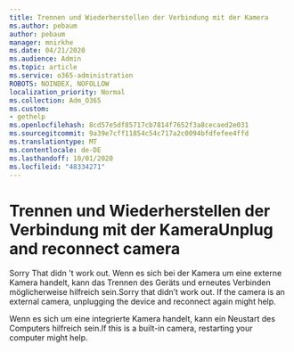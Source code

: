 ```yaml
---
title: Trennen und Wiederherstellen der Verbindung mit der Kamera
ms.author: pebaum
author: pebaum
manager: mnirkhe
ms.date: 04/21/2020
ms.audience: Admin
ms.topic: article
ms.service: o365-administration
ROBOTS: NOINDEX, NOFOLLOW
localization_priority: Normal
ms.collection: Adm_O365
ms.custom:
- gethelp
ms.openlocfilehash: 8cd57e5df85717cb7814f7652f3a8cecaed2e031
ms.sourcegitcommit: 9a39e7cff11854c54c717a2c0094bfdfefee4ffd
ms.translationtype: MT
ms.contentlocale: de-DE
ms.lasthandoff: 10/01/2020
ms.locfileid: "48334271"
---
```

# <a name="unplug-and-reconnect-camera"></a><span data-ttu-id="3325c-102">Trennen und Wiederherstellen der Verbindung mit der Kamera</span><span class="sxs-lookup"><span data-stu-id="3325c-102">Unplug and reconnect camera</span></span>

<span data-ttu-id="3325c-103">Sorry That didn 't work out. Wenn es sich bei der Kamera um eine externe Kamera handelt, kann das Trennen des Geräts und erneutes Verbinden möglicherweise hilfreich sein.</span><span class="sxs-lookup"><span data-stu-id="3325c-103">Sorry that didn’t work out. If the camera is an external camera, unplugging the device and reconnect again might help.</span></span>

<span data-ttu-id="3325c-104">Wenn es sich um eine integrierte Kamera handelt, kann ein Neustart des Computers hilfreich sein.</span><span class="sxs-lookup"><span data-stu-id="3325c-104">If this is a built-in camera, restarting your computer might help.</span></span>
